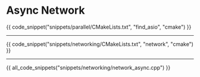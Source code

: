 # Async Network

{{ code_snippet("snippets/parallel/CMakeLists.txt", "find_asio", "cmake") }}

<hr>

{{ code_snippet("snippets/networking/CMakeLists.txt", "network", "cmake") }}

<hr>

{{ all_code_snippets("snippets/networking/network_async.cpp") }}
